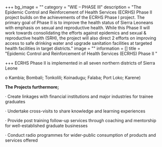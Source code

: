 +++
bg_image = ""
category = "WIE – PHASE III"
description = "The Epidemic Control and Reinforcement of Health Services (ECRHS) Phase II project builds on the achievements of the ECRHS Phase I project. The primary goal of Phase II is to improve the health status of Sierra Leoneans with emphasis on sexual and reproductive health. While this Phase II will work towards consolidating the efforts against epidemics and sexual & reproductive health (SRH), the project will also direct 2 efforts on improving access to safe drinking water and upgrade sanitation facilities at targeted health facilities in target districts."
image = ""
information = []
title = "Epidemic Control and Reinforcement of Health Services (ECRHS) Phase II "

+++
ECRHS Phase II is implemented in all seven northern districts of Sierra Leone

o Kambia; Bombali; Tonkolili; Koinadugu; Falaba; Port Loko; Karene)

**The Projects furthermore;**

· Create linkages with financial institutions and major industries for trainee graduates

· Undertake cross-visits to share knowledge and learning experiences

· Provide post training follow-up services through coaching and mentorship for well-established graduate businesses

· Conduct radio programmes for wider-public consumption of products and services offered